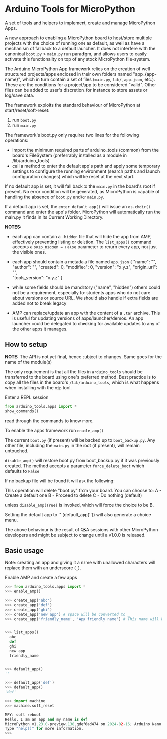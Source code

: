 # Arduino Tools for MicroPython

A set of tools and helpers to implement, create and manage MicroPython Apps.

A new approach to enabling a MicroPython board to host/store multiple projects with the choice of running one as default, as well as have a mechanism of fallback to a default launcher.
It does not interfere with the canonical `boot.py`  > `main.py` run paradigm, and allows users to easily activate this functionality on top of any stock MicroPython file-system.

The Arduino MicroPython App framework relies on the creation of well structured projects/apps enclosed in their own folders named "app_{app-name}", which in turn contain a set of files (`main.py`, `lib/`, `app.json`, etc.).
These are the conditions for a project/app to be considered "valid".
Other files can be added to user's discretion, for instance to store assets or log/save data.

The framework exploits the standard behaviour of MicroPython at start/reset/soft-reset:

1. run `boot.py`
1. run `main.py`

The framework's boot.py only requires two lines for the following operations:

- import the minimum required parts of arduino_tools (common) from the board's FileSystem (preferrably installed as a module in /lib/arduino_tools)
- call a method to enter the default app's path and apply some temporary settings to configure the running environment (search paths and launch configuration changes) which will be reset at the next start.

If no default app is set, it will fall back to the `main.py` in the board's root if present.
No error condition will be generated, as MicroPython is capable of handling the absence of `boot.py` and/or `main.py`.

If a default app is set, the `enter_default_app()` will issue an `os.chdir()` command and enter the app's folder.
MicroPython will automatically run the main.py it finds in its Current Working Directory.

**NOTES:**

- each app can contain a `.hidden` file that will hide the app from AMP, effectively preventing listing or deletion.
The `list_apps()` command accepts a `skip_hidden = False` parameter to return every app, not just the visible ones.

- each app should contain a metadata file named `app.json`
  {
    "name": "",
    "author": "",
    "created": 0,
    "modified": 0,
    "version": "x.y.z",
    "origin_url": "",  
    "tools_version": "x.y.z"
  }
- while some fields should be mandatory ("name", "hidden") others could not be a requirement, especially for students apps who do not care about versions or source URL.
We should also handle if extra fields are added not to break legacy

- AMP can replace/update an app with the content of a `.tar` archive.
This is useful for updating versions of apps/launcher/demos.
An app launcher could be delegated to checking for available updates to any of the other apps it manages.

## How to setup

**NOTE:** The API is not yet final, hence subject to changes.
Same goes for the name of the module(s)

The only requirement is that all the files in `arduino_tools` should be transferred to the board using one's preferred method.
Best practice is to copy all the files in the board's `/lib/arduino_tools`, which is what happens when installing with the `mip` tool.

Enter a REPL session

```python
from arduino_tools.apps import *
show_commands()
```

read through the commands to know more.

To enable the apps framework run
`enable_amp()`

The current `boot.py` (if present) will be backed up to `boot_backup.py`.
Any other file, including the `main.py` in the root (if present), will remain untouched.

`disable_amp()` will restore boot.py from boot_backup.py if it was previously created.
The method accepts a parameter `force_delete_boot` which defaults to `False`

If no backup file will be found it will ask the following:

This operation will delete "boot.py" from your board.
You can choose to:
A - Create a default one
B - Proceed to delete
C - Do nothing (default)

unless `disable_amp(True)` is invoked, which will force the choice to be B.

Setting the default app to '' (default_app('')) will also generate a choice menu.

The above behaviour is the result of Q&A sessions with other MicroPython developers and might be subject to change until a v1.0.0 is released.

## Basic usage

Note: creating an app and giving it a name with unallowed characters will replace them with an underscore (`_`).

Enable AMP and create a few apps

```python
>>> from arduino_tools.apps import *
>>> enable_amp()

>>> create_app('abc')
>>> create_app('def')
>>> create_app('ghi')
>>> create_app('new app') # space will be converted to _
>>> create_app('friendly_name', 'App friendly name') # This name will be sanitised and used as a human-readable one


>>> list_apps()
  abc
  def
  ghi
  new_app
  friendly_name


>>> default_app()
''

>>> default_app('def')
>>> default_app()
'def'

>>> import machine
>>> machine.soft_reset

MPY: soft reboot
Hello, I am an app and my name is def
MicroPython v1.23.0-preview.138.gdef6ad474 on 2024-02-16; Arduino Nano ESP32 with ESP32S3
Type "help()" for more information.
>>> 
```
